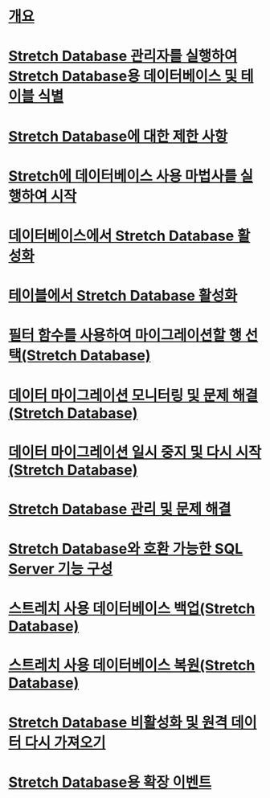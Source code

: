 # [개요](stretch-database.md)  
# [Stretch Database 관리자를 실행하여 Stretch Database용 데이터베이스 및 테이블 식별](stretch-database-databases-and-tables-stretch-database-advisor.md)  
# [Stretch Database에 대한 제한 사항](limitations-for-stretch-database.md)  
# [Stretch에 데이터베이스 사용 마법사를 실행하여 시작](get-started-by-running-the-enable-database-for-stretch-wizard.md)  
# [데이터베이스에서 Stretch Database 활성화](enable-stretch-database-for-a-database.md)  
# [테이블에서 Stretch Database 활성화](enable-stretch-database-for-a-table.md)  
# [필터 함수를 사용하여 마이그레이션할 행 선택(Stretch Database)](select-rows-to-migrate-by-using-a-filter-function-stretch-database.md)  
# [데이터 마이그레이션 모니터링 및 문제 해결(Stretch Database)](monitor-and-troubleshoot-data-migration-stretch-database.md)  
# [데이터 마이그레이션 일시 중지 및 다시 시작(Stretch Database)](pause-and-resume-data-migration-stretch-database.md)  
# [Stretch Database 관리 및 문제 해결](manage-and-troubleshoot-stretch-database.md)  
# [Stretch Database와 호환 가능한 SQL Server 기능 구성](configure-compatible-sql-server-features-with-stretch-database.md)  
# [스트레치 사용 데이터베이스 백업(Stretch Database)](backup-stretch-enabled-databases-stretch-database.md)  
# [스트레치 사용 데이터베이스 복원(Stretch Database)](restore-stretch-enabled-databases-stretch-database.md)  
# [Stretch Database 비활성화 및 원격 데이터 다시 가져오기](disable-stretch-database-and-bring-back-remote-data.md)  
# [Stretch Database용 확장 이벤트](extended-events-for-stretch-database.md)  
